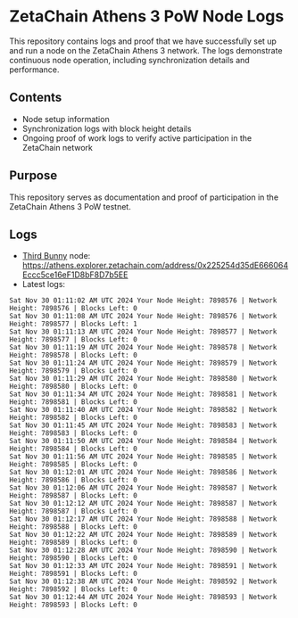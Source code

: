 # ZetaChain Athens 3 PoW Node Logs
This repository contains logs and proof that we have successfully set up and run a node on the ZetaChain Athens 3 network. The logs demonstrate continuous node operation, including synchronization details and performance.

## Contents
- Node setup information
- Synchronization logs with block height details
- Ongoing proof of work logs to verify active participation in the ZetaChain network

## Purpose
This repository serves as documentation and proof of participation in the ZetaChain Athens 3 PoW testnet.

## Logs

- [Third Bunny](https://thirdbunny.xyz/) node: https://athens.explorer.zetachain.com/address/0x225254d35dE666064Eccc5ce16eF1D8bF8D7b5EE
- Latest logs:
```
Sat Nov 30 01:11:02 AM UTC 2024 Your Node Height: 7898576 | Network Height: 7898576 | Blocks Left: 0
Sat Nov 30 01:11:08 AM UTC 2024 Your Node Height: 7898576 | Network Height: 7898577 | Blocks Left: 1
Sat Nov 30 01:11:13 AM UTC 2024 Your Node Height: 7898577 | Network Height: 7898577 | Blocks Left: 0
Sat Nov 30 01:11:19 AM UTC 2024 Your Node Height: 7898578 | Network Height: 7898578 | Blocks Left: 0
Sat Nov 30 01:11:24 AM UTC 2024 Your Node Height: 7898579 | Network Height: 7898579 | Blocks Left: 0
Sat Nov 30 01:11:29 AM UTC 2024 Your Node Height: 7898580 | Network Height: 7898580 | Blocks Left: 0
Sat Nov 30 01:11:34 AM UTC 2024 Your Node Height: 7898581 | Network Height: 7898581 | Blocks Left: 0
Sat Nov 30 01:11:40 AM UTC 2024 Your Node Height: 7898582 | Network Height: 7898582 | Blocks Left: 0
Sat Nov 30 01:11:45 AM UTC 2024 Your Node Height: 7898583 | Network Height: 7898583 | Blocks Left: 0
Sat Nov 30 01:11:50 AM UTC 2024 Your Node Height: 7898584 | Network Height: 7898584 | Blocks Left: 0
Sat Nov 30 01:11:56 AM UTC 2024 Your Node Height: 7898585 | Network Height: 7898585 | Blocks Left: 0
Sat Nov 30 01:12:01 AM UTC 2024 Your Node Height: 7898586 | Network Height: 7898586 | Blocks Left: 0
Sat Nov 30 01:12:06 AM UTC 2024 Your Node Height: 7898587 | Network Height: 7898587 | Blocks Left: 0
Sat Nov 30 01:12:12 AM UTC 2024 Your Node Height: 7898587 | Network Height: 7898587 | Blocks Left: 0
Sat Nov 30 01:12:17 AM UTC 2024 Your Node Height: 7898588 | Network Height: 7898588 | Blocks Left: 0
Sat Nov 30 01:12:22 AM UTC 2024 Your Node Height: 7898589 | Network Height: 7898589 | Blocks Left: 0
Sat Nov 30 01:12:28 AM UTC 2024 Your Node Height: 7898590 | Network Height: 7898590 | Blocks Left: 0
Sat Nov 30 01:12:33 AM UTC 2024 Your Node Height: 7898591 | Network Height: 7898591 | Blocks Left: 0
Sat Nov 30 01:12:38 AM UTC 2024 Your Node Height: 7898592 | Network Height: 7898592 | Blocks Left: 0
Sat Nov 30 01:12:44 AM UTC 2024 Your Node Height: 7898593 | Network Height: 7898593 | Blocks Left: 0
```
